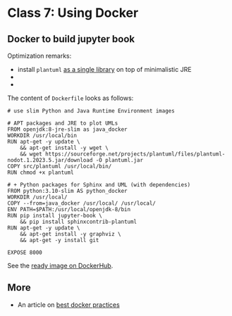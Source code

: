 # Class 7: Using Docker

## Docker to build jupyter book 

Optimization remarks:
* install `plantuml` [as a single library](https://blog.nillsf.com/index.php/2019/10/04/using-plantuml-to-generate-architecture-artifacts/) on top of minimalistic JRE
* 
* 

The content of `Dockerfile` looks as follows:
```{docker}
# use slim Python and Java Runtime Environment images 

# APT packages and JRE to plot UMLs
FROM openjdk:8-jre-slim as java_docker
WORKDIR /usr/local/bin
RUN apt-get -y update \
    && apt-get install -y wget \
    && wget https://sourceforge.net/projects/plantuml/files/plantuml-nodot.1.2023.5.jar/download -O plantuml.jar 
COPY src/plantuml /usr/local/bin/
RUN chmod +x plantuml

# + Python packages for Sphinx and UML (with dependencies)
FROM python:3.10-slim AS python_docker
WORKDIR /usr/local/
COPY --from=java_docker /usr/local/ /usr/local/
ENV PATH=$PATH:/usr/local/openjdk-8/bin
RUN pip install jupyter-book \
    && pip install sphinxcontrib-plantuml
RUN apt-get -y update \
    && apt-get install -y graphviz \
    && apt-get -y install git

EXPOSE 8000
```

See the [ready image on DockerHub](https://hub.docker.com/repository/docker/maciejskorski/jupyter-book-gh).


## More

* An article on [best docker practices](https://testdriven.io/blog/docker-best-practices/)